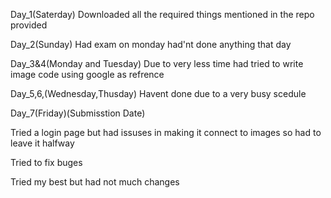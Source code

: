 Day_1(Saterday)
Downloaded all the required things mentioned in the repo provided


Day_2(Sunday)
Had exam on monday had'nt done anything that day


Day_3&4(Monday and Tuesday)
Due to very less time had tried to write image code using google as refrence


Day_5,6,(Wednesday,Thusday)
Havent done due to a very busy scedule


Day_7(Friday)(Submisstion Date)

Tried a login page but had issuses in making it connect to images so had to leave it halfway


Tried to fix buges 



Tried my best but had not much changes

